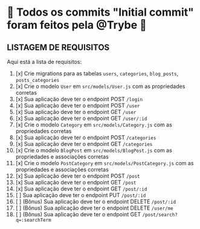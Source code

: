 # :construction: Todos os commits "Initial commit" foram feitos pela @Trybe :construction:

<!-- Olá, Tryber!
Esse é apenas um arquivo inicial para o README do seu projeto.
É essencial que você preencha esse documento por conta própria, ok?
Não deixe de usar nossas dicas de escrita de README de projetos, e deixe sua criatividade brilhar!
:warning: IMPORTANTE: você precisa deixar nítido:
- quais arquivos/pastas foram desenvolvidos por você;
- quais arquivos/pastas foram desenvolvidos por outra pessoa estudante;
- quais arquivos/pastas foram desenvolvidos pela Trybe.
-->

## LISTAGEM DE REQUISITOS

Aqui está a lista de requisitos:

1. [x] Crie migrations para as tabelas `users`, `categories`, `blog_posts`, `posts_categories`
2. [x] Crie o modelo `User` em `src/models/User.js` com as propriedades corretas
3. [x] Sua aplicação deve ter o endpoint POST `/login`
4. [x] Sua aplicação deve ter o endpoint POST `/user`
5. [x] Sua aplicação deve ter o endpoint GET `/user`
6. [x] Sua aplicação deve ter o endpoint GET `/user/:id`
7. [x] Crie o modelo `Category` em `src/models/Category.js` com as propriedades corretas
8. [x] Sua aplicação deve ter o endpoint POST `/categories`
9. [x] Sua aplicação deve ter o endpoint GET `/categories`
10. [x] Crie o modelo `BlogPost` em `src/models/BlogPost.js` com as propriedades e associações corretas
11. [x] Crie o modelo `PostCategory` em `src/models/PostCategory.js` com as propriedades e associações corretas
12. [x] Sua aplicação deve ter o endpoint POST `/post`
13. [x] Sua aplicação deve ter o endpoint GET `/post`
14. [x] Sua aplicação deve ter o endpoint GET `/post/:id`
15. [ ] Sua aplicação deve ter o endpoint PUT `/post/:id`
16. [ ] (Bônus) Sua aplicação deve ter o endpoint DELETE `/post/:id`
17. [ ] (Bônus) Sua aplicação deve ter o endpoint DELETE `/user/me`
18. [ ] (Bônus) Sua aplicação deve ter o endpoint GET `/post/search?q=:searchTerm`
